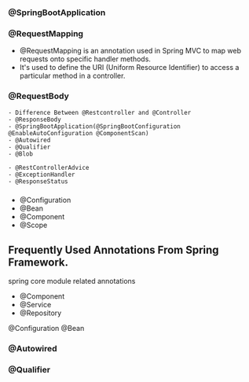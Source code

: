 



### @SpringBootApplication



### @RequestMapping 
- @RequestMapping is an annotation used in Spring MVC to map web requests onto specific handler methods.
- It's used to define the URI (Uniform Resource Identifier) to access a particular method in a controller.


### @RequestBody

```
- Difference Between @Restcontroller and @Controller
- @ResponseBody
- @SpringBootApplication(@SpringBootConfiguration @EnableAutoConfiguration @ComponentScan)
- @Autowired
- @Qualifier
- @Blob

- @RestControllerAdvice
- @ExceptionHandler
- @ResponseStatus
```

### 
- @Configuration
- @Bean
- @Component
- @Scope



## Frequently Used Annotations From Spring Framework.

spring core module related annotations
- @Component
- @Service 
- @Repository

@Configuration
@Bean


### @Autowired
### @Qualifier

